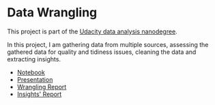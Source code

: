# Data Wrangling

This project is part of the [Udacity data analysis nanodegree](https://graduation.udacity.com/confirm/HESYY4DD).

In this project, I am gathering data from multiple sources, assessing the gathered data for quality and tidiness issues, cleaning the data and extracting insights.

- [Notebook](https://yusuf-madkour.github.io/Twitter-WeRateDogs-wrangling/Wrangling.html)
- [Presentation](https://yusuf-madkour.github.io/Twitter-WeRateDogs-wrangling/Wrangling_Presentation.slides.html)
- [Wrangling Report](https://yusuf-madkour.github.io/Twitter-WeRateDogs-wrangling/wrangle_report.pdf)
- [Insights' Report](https://yusuf-madkour.github.io/Twitter-WeRateDogs-wrangling/insights_report.pdf)
